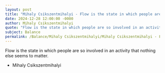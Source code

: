 ```yaml
---
layout: post
title: "Mihaly Csikszentmihalyi - Flow is the state in which people are"
date: 2024-12-28 12:00:00 -0000
author: Mihaly Csikszentmihalyi
quote: "Flow is the state in which people are so involved in an activity that nothing else seems to matter."
subject: Balance
permalink: /Balance/Mihaly Csikszentmihalyi/Mihaly Csikszentmihalyi - Flow is the state in which people are
---
```


Flow is the state in which people are so involved in an activity that nothing else seems to matter.

- Mihaly Csikszentmihalyi
